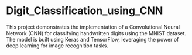 # Digit_Classification_using_CNN
This project demonstrates the implementation of a Convolutional Neural Network (CNN) for classifying handwritten digits using the MNIST dataset. The model is built using Keras and TensorFlow, leveraging the power of deep learning for image recognition tasks.
